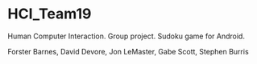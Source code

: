 # HCI_Team19
Human Computer Interaction. Group project. Sudoku game for Android. 

Forster Barnes, David Devore, Jon LeMaster, Gabe Scott, Stephen Burris

